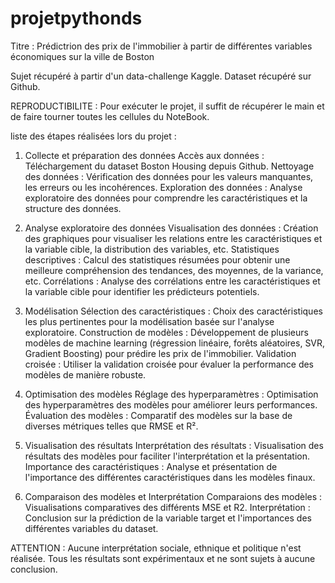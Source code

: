# projetpythonds
Titre : Prédictrion des prix de l'immobilier à partir de différentes variables économiques sur la ville de Boston

Sujet récupéré à partir d'un data-challenge Kaggle. Dataset récupéré sur Github.

REPRODUCTIBILITE : Pour exécuter le projet, il suffit de récupérer le main et de faire tourner toutes les cellules du NoteBook. 

liste des étapes réalisées lors du projet :

1. Collecte et préparation des données
Accès aux données : Téléchargement du dataset Boston Housing depuis Github.
Nettoyage des données : Vérification des données pour les valeurs manquantes, les erreurs ou les incohérences.
Exploration des données : Analyse exploratoire des données pour comprendre les caractéristiques et la structure des données.

2. Analyse exploratoire des données
Visualisation des données : Création des graphiques pour visualiser les relations entre les caractéristiques et la variable cible, la distribution des variables, etc.
Statistiques descriptives : Calcul des statistiques résumées pour obtenir une meilleure compréhension des tendances, des moyennes, de la variance, etc.
Corrélations : Analyse des corrélations entre les caractéristiques et la variable cible pour identifier les prédicteurs potentiels.

3. Modélisation
Sélection des caractéristiques : Choix des caractéristiques les plus pertinentes pour la modélisation basée sur l'analyse exploratoire.
Construction de modèles : Développement de plusieurs modèles de machine learning (régression linéaire, forêts aléatoires, SVR, Gradient Boosting) pour prédire les prix de l'immobilier.
Validation croisée : Utiliser la validation croisée pour évaluer la performance des modèles de manière robuste.

4. Optimisation des modèles
Réglage des hyperparamètres : Optimisation des hyperparamètres des modèles pour améliorer leurs performances.
Évaluation des modèles : Comparatif des modèles sur la base de diverses métriques telles que RMSE et R².

5. Visualisation des résultats
Interprétation des résultats : Visualisation des résultats des modèles pour faciliter l'interprétation et la présentation.
Importance des caractéristiques : Analyse et présentation de l'importance des différentes caractéristiques dans les modèles finaux.

6. Comparaison des modèles et Interprétation
Comparaions des modèles : Visualisations comparatives des différents MSE et R2.
Interprétation : Conclusion sur la prédiction de la variable target et l'importances des différentes variables du dataset.


ATTENTION : Aucune interprétation sociale, ethnique et politique n'est réalisée. Tous les résultats sont expérimentaux et ne sont sujets à aucune conclusion.